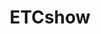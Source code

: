 ---
title: ETCshow
crosslinks:
- autotldr
- Bandnames
- ActLikeYouBelong
- pcmasterrace
- pyrocynical
- REEEEEEEEEE
- RoastMe
---